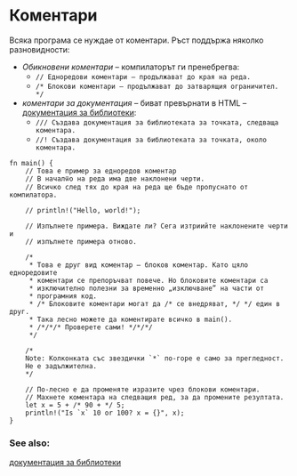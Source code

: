 # Коментари

Всяка програма се нуждае от коментари. Ръст поддържа няколко разновидности:

* *Обикновени коментари* – компилаторът ги пренебрегва:
  * `// Едноредови коментари – продължават до края на реда.`
  * `/* Блокови коментари – продължават до затварящия ограничител. */`
* *коментари за документация* – биват превърнати в HTML –
[документация за библиотеки][docs]:
  * `/// Създава документация за библиотеката за точката, следваща коментара.`
  * `//! Създава документация за библиотеката за точката, около коментара.`

```rust,editable
fn main() {
    // Това е пример за едноредов коментар
    // В началѿо на реда има две наклонени черти.
    // Всичко след тях до края на реда ще бъде пропуснато от компилатора.

    // println!("Hello, world!");

    // Изпълнете примера. Виждате ли? Сега изтриийте наклонените черти и
    // изпълнете примера отново.

    /*
     * Това е друг вид коментар – блоков коментар. Като цяло едноредовите
     * коментари се препоръчват повече. Но блоковите коментари са 
     * изключително полезни за временно „изключване” на части от
     * програмния код.
     * /* Блоковите коментари могат да /* се внедряват, */ */ един в друг.
     * Така лесно можете да коментирате всичко в main().
     * /*/*/* Проверете сами! */*/*/
     */

    /*
    Note: Колконката със звездички `*` по-горе е само за прегледност.
    Не е задължителна.
    */

    // По-лесно е да променяте изразите чрез блокови коментари. 
    // Махнете коментара на следващия ред, за да промените резултата.
    let x = 5 + /* 90 + */ 5;
    println!("Is `x` 10 or 100? x = {}", x);
}
```

### See also:

[документация за библиотеки][docs]

[docs]: ../meta/doc.md
